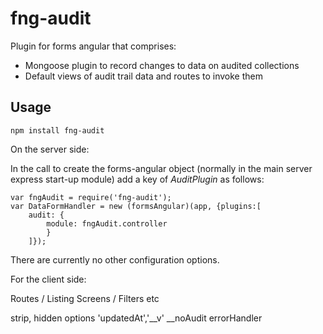 # fng-audit

Plugin for forms angular that comprises:
* Mongoose plugin to record changes to data on audited collections
* Default views of audit trail data and routes to invoke them

## Usage

    npm install fng-audit

On the server side: 

In the call to create the forms-angular object (normally in the main server express start-up module) add a key of 
*AuditPlugin* as follows:
     
    var fngAudit = require('fng-audit');
    var DataFormHandler = new (formsAngular)(app, {plugins:[
        audit: {
            module: fngAudit.controller
            }
        ]});
    
There are currently no other configuration options.

For the client side:

Routes / Listing Screens / Filters etc

strip, hidden options
'updatedAt','__v'
__noAudit 
errorHandler